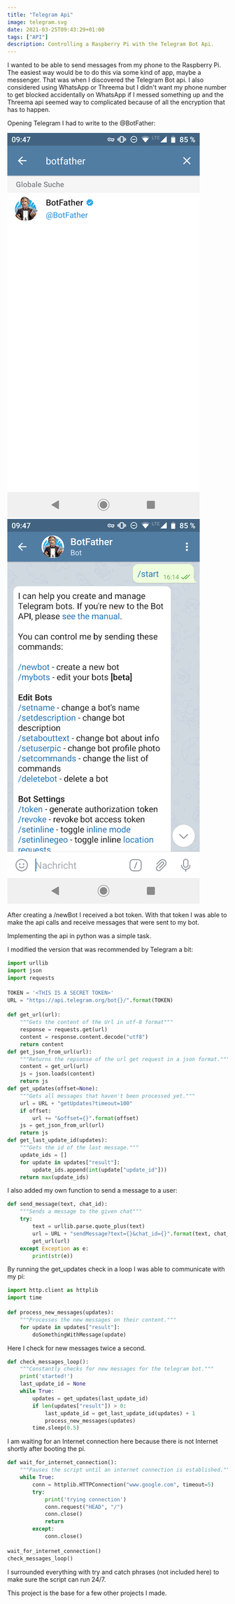 ```yaml
---
title: "Telegram Api"
image: telegram.svg
date: 2021-03-25T09:43:29+01:00
tags: ["API"]
description: Controlling a Raspberry Pi with the Telegram Bot Api.
---
```


I wanted to be able to send messages from my phone to the Raspberry Pi. The easiest way would be to do this via some kind of app, maybe a messenger. That was when I discovered the Telegram Bot api. I also considered using WhatsApp or Threema but I didn't want my phone number to get blocked accidentally on WhatsApp if I messed something up and the Threema api seemed way to complicated because of all the encryption that has to happen.

Opening Telegram I had to write to the @BotFather:

![BotFatherImage](BotFather.png)
![StartCommand](Start.png)

After creating a /newBot I received a bot token. With that token I was able to make the api calls and receive messages that were sent to my bot.

Implementing the api in python was a simple task.

I modified the version that was recommended by Telegram a bit:

```py
import urllib
import json
import requests

TOKEN = '<THIS IS A SECRET TOKEN>'
URL = "https://api.telegram.org/bot{}/".format(TOKEN)

def get_url(url):
    """Gets the content of the Url in utf-8 format"""
    response = requests.get(url)
    content = response.content.decode("utf8")
    return content
def get_json_from_url(url):
    """Returns the repsonse of the url get request in a json format."""
    content = get_url(url)
    js = json.loads(content)
    return js
def get_updates(offset=None):
    """Gets all messages that haven't been processed yet."""
    url = URL + "getUpdates?timeout=100"
    if offset:
        url += "&offset={}".format(offset)
    js = get_json_from_url(url)
    return js
def get_last_update_id(updates):
    """Gets the id of the last message."""
    update_ids = []
    for update in updates["result"]:
        update_ids.append(int(update["update_id"]))
    return max(update_ids)
```

I also added my own function to send a message to a user:

```py
def send_message(text, chat_id):
    """Sends a message to the given chat"""
    try:
        text = urllib.parse.quote_plus(text)
        url = URL + "sendMessage?text={}&chat_id={}".format(text, chat_id)
        get_url(url)
    except Exception as e:
        print(str(e))
```

By running the get_updates check in a loop I was able to communicate with my pi:

```py
import http.client as httplib
import time

def process_new_messages(updates):
    """Processes the new messages on their content."""
    for update in updates["result"]:
        doSomethingWithMessage(update)
```

Here I check for new messages twice a second.

```py
def check_messages_loop():
    """Constantly checks for new messages for the telegram bot."""
    print('started!')
    last_update_id = None
    while True:
        updates = get_updates(last_update_id)
        if len(updates["result"]) > 0:
            last_update_id = get_last_update_id(updates) + 1
            process_new_messages(updates)
        time.sleep(0.5)
```

I am waiting for an Internet connection here because there is not Internet shortly after booting the pi.

```py
def wait_for_internet_connection():
    """Pauses the script until an internet connection is established."""
    while True:
        conn = httplib.HTTPConnection("www.google.com", timeout=5)
        try:
            print('trying connection')
            conn.request("HEAD", "/")
            conn.close()
            return
        except:
            conn.close()

wait_for_internet_connection()
check_messages_loop()
```

I surrounded everything with try and catch phrases (not included here) to make sure the script can run 24/7.

This project is the base for a few other projects I made.
